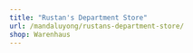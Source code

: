 ```yaml
---
title: "Rustan's Department Store"
url: /mandaluyong/rustans-department-store/
shop: Warenhaus
---
```

